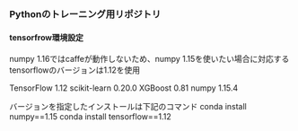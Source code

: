 ### Pythonのトレーニング用リポジトリ

#### tensorfrow環境設定
numpy 1.16ではcaffeが動作しないため、numpy 1.15を使いたい場合に対応するtensorflowのバージョンは1.12を使用

TensorFlow 1.12
scikit-learn 0.20.0
XGBoost 0.81
numpy 1.15.4


バージョンを指定したインストールは下記のコマンド
conda install numpy==1.15
conda install tensorflow==1.12

